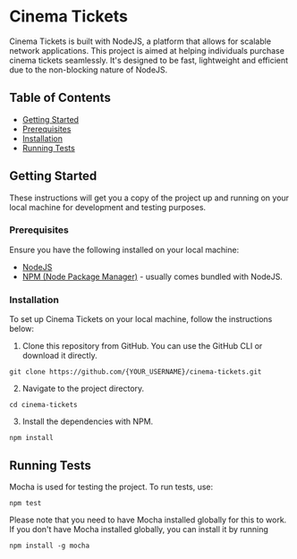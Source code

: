 # Cinema Tickets

Cinema Tickets is built with NodeJS, a platform that allows for scalable network applications. This project is aimed at helping individuals purchase cinema tickets seamlessly. It's designed to be fast, lightweight and efficient due to the non-blocking nature of NodeJS.

## Table of Contents

- [Getting Started](#getting-started)
- [Prerequisites](#prerequisites)
- [Installation](#installation)
- [Running Tests](#running-tests)


## Getting Started

These instructions will get you a copy of the project up and running on your local machine for development and testing purposes.

### Prerequisites

Ensure you have the following installed on your local machine:

- [NodeJS](https://nodejs.org/en/download/)
- [NPM (Node Package Manager)](https://www.npmjs.com/get-npm) - usually comes bundled with NodeJS.

### Installation

To set up Cinema Tickets on your local machine, follow the instructions below:

1. Clone this repository from GitHub. You can use the GitHub CLI or download it directly.

```
git clone https://github.com/{YOUR_USERNAME}/cinema-tickets.git
```

2. Navigate to the project directory.

```
cd cinema-tickets
```

3. Install the dependencies with NPM.

```
npm install
```

## Running Tests

Mocha is used for testing the project. To run tests, use:

```
npm test
```

Please note that you need to have Mocha installed globally for this to work. If you don't have Mocha installed globally, you can install it by running

```
npm install -g mocha
```

